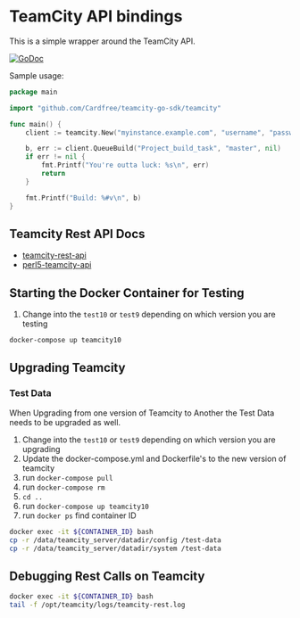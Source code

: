 TeamCity API bindings
=====================

This is a simple wrapper around the TeamCity API.

[![GoDoc](https://godoc.org/github.com/Cardfree/teamcity-sdk-go?status.png)](https://godoc.org/github.com/Cardfree/teamcity-sdk-go)

Sample usage:

```go
package main

import "github.com/Cardfree/teamcity-go-sdk/teamcity"

func main() {
	client := teamcity.New("myinstance.example.com", "username", "password")

	b, err := client.QueueBuild("Project_build_task", "master", nil)
	if err != nil {
		fmt.Printf("You're outta luck: %s\n", err)
		return
	}

	fmt.Printf("Build: %#v\n", b)
}
```
## Teamcity Rest API Docs
- [teamcity-rest-api](https://dploeger.github.io/teamcity-rest-api/)
- [perl5-teamcity-api](http://eilara.github.io/perl5-teamcity-api/)

## Starting the Docker Container for Testing

1. Change into the `test10` or `test9` depending on which version you are testing

```bash
docker-compose up teamcity10
```

## Upgrading Teamcity

### Test Data
When Upgrading from one version of Teamcity to Another the Test Data needs to be upgraded as well.

1. Change into the `test10` or `test9` depending on which version you are upgrading
2. Update the docker-compose.yml and Dockerfile's to the new version of teamcity
3. run `docker-compose pull`
4. run `docker-compose rm`
5. `cd ..`
6. run `docker-compose up teamcity10`
7. run `docker ps` find container ID
```bash
docker exec -it ${CONTAINER_ID} bash
cp -r /data/teamcity_server/datadir/config /test-data
cp -r /data/teamcity_server/datadir/system /test-data
```


## Debugging Rest Calls on Teamcity

```bash
docker exec -it ${CONTAINER_ID} bash
tail -f /opt/teamcity/logs/teamcity-rest.log
```
